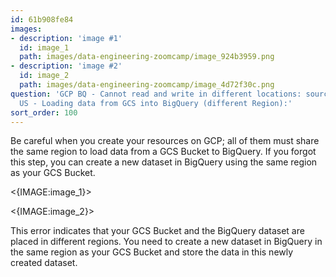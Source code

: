 ```yaml
---
id: 61b908fe84
images:
- description: 'image #1'
  id: image_1
  path: images/data-engineering-zoomcamp/image_924b3959.png
- description: 'image #2'
  id: image_2
  path: images/data-engineering-zoomcamp/image_4d72f30c.png
question: 'GCP BQ - Cannot read and write in different locations: source: EU, destination:
  US - Loading data from GCS into BigQuery (different Region):'
sort_order: 100
---
```


Be careful when you create your resources on GCP; all of them must share the same region to load data from a GCS Bucket to BigQuery. If you forgot this step, you can create a new dataset in BigQuery using the same region as your GCS Bucket.

<{IMAGE:image_1}>

<{IMAGE:image_2}>

This error indicates that your GCS Bucket and the BigQuery dataset are placed in different regions. You need to create a new dataset in BigQuery in the same region as your GCS Bucket and store the data in this newly created dataset.